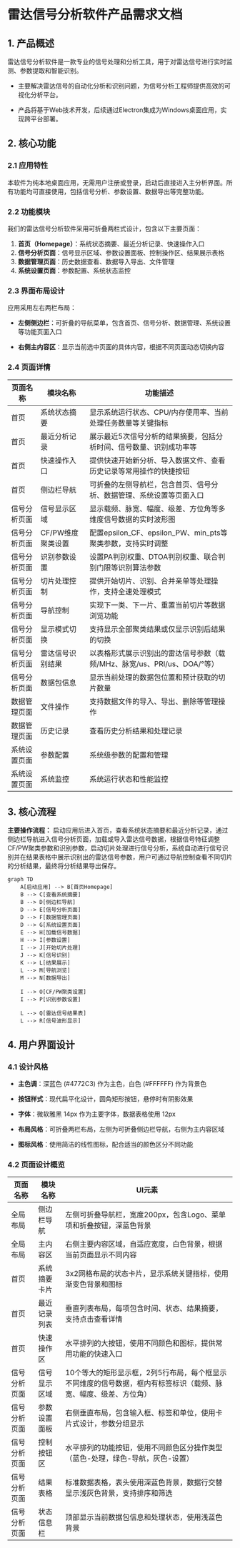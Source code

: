 # 雷达信号分析软件产品需求文档

## 1. 产品概述

雷达信号分析软件是一款专业的信号处理和分析工具，用于对雷达信号进行实时监测、参数提取和智能识别。

* 主要解决雷达信号的自动化分析和识别问题，为信号分析工程师提供高效的可视化分析平台。

* 产品将基于Web技术开发，后续通过Electron集成为Windows桌面应用，实现跨平台部署。

## 2. 核心功能

### 2.1 应用特性

本软件为纯本地桌面应用，无需用户注册或登录，启动后直接进入主分析界面。所有功能均可直接使用，包括信号分析、参数设置、数据导出等完整功能。

### 2.2 功能模块

我们的雷达信号分析软件采用可折叠两栏式设计，包含以下主要页面：

1. **首页（Homepage）**：系统状态摘要、最近分析记录、快速操作入口
2. **信号分析页面**：信号显示区域、参数设置面板、控制操作区、结果展示表格
3. **数据管理页面**：历史数据查看、数据导入导出、文件管理
4. **系统设置页面**：参数配置、系统状态监控

### 2.3 界面布局设计

应用采用左右两栏布局：

* **左侧侧边栏**：可折叠的导航菜单，包含首页、信号分析、数据管理、系统设置等功能页面入口

* **右侧主内容区**：显示当前选中页面的具体内容，根据不同页面动态切换内容

### 2.4 页面详情

| 页面名称   | 模块名称        | 功能描述                                           |
| ------ | ----------- | ---------------------------------------------- |
| 首页     | 系统状态摘要      | 显示系统运行状态、CPU/内存使用率、当前处理任务数量等关键指标               |
| 首页     | 最近分析记录      | 展示最近5次信号分析的结果摘要，包括分析时间、信号数量、识别成功率等             |
| 首页     | 快速操作入口      | 提供快速开始新分析、导入数据文件、查看历史记录等常用操作的快捷按钮              |
| 首页     | 侧边栏导航       | 可折叠的左侧导航栏，包含首页、信号分析、数据管理、系统设置等页面入口             |
| 信号分析页面 | 信号显示区域      | 显示载频、脉宽、幅度、级差、方位角等多维度信号数据的实时波形图                |
| 信号分析页面 | CF/PW维度聚类设置 | 配置epsilon\_CF、epsilon\_PW、min\_pts等聚类参数，支持实时调整 |
| 信号分析页面 | 识别参数设置      | 设置PA判别权重、DTOA判别权重、联合判别门限等识别算法参数                |
| 信号分析页面 | 切片处理控制      | 提供开始切片、识别、合并亲单等处理操作，支持全速处理模式                   |
| 信号分析页面 | 导航控制        | 实现下一类、下一片、重置当前切片等数据浏览功能                        |
| 信号分析页面 | 显示模式切换      | 支持显示全部聚类结果或仅显示识别后结果的切换                         |
| 信号分析页面 | 雷达信号识别结果    | 以表格形式展示识别出的雷达信号参数（载频/MHz、脉宽/us、PRI/us、DOA/°等）  |
| 信号分析页面 | 数据包信息       | 显示当前处理的数据包位置和预计获取的切片数量                         |
| 数据管理页面 | 文件操作        | 支持数据文件的导入、导出、删除等管理操作                           |
| 数据管理页面 | 历史记录        | 查看历史分析结果和处理记录                                  |
| 系统设置页面 | 参数配置        | 系统级参数的配置和管理                                    |
| 系统设置页面 | 系统监控        | 系统运行状态和性能监控                                    |

## 3. 核心流程

**主要操作流程：**
启动应用后进入首页，查看系统状态摘要和最近分析记录，通过侧边栏导航进入信号分析页面，加载或导入雷达信号数据，根据信号特征调整CF/PW聚类参数和识别参数，启动切片处理进行信号分析，系统自动进行信号识别并在结果表格中展示识别出的雷达信号参数，用户可通过导航控制查看不同切片的分析结果，最终将分析结果导出保存。

```mermaid
graph TD
    A[启动应用] --> B[首页Homepage]
    B --> C[查看系统摘要]
    B --> D[侧边栏导航]
    D --> E[信号分析页面]
    D --> F[数据管理页面]
    D --> G[系统设置页面]
    E --> H[加载信号数据]
    H --> I[参数设置]
    I --> J[开始切片处理]
    J --> K[信号识别]
    K --> L[结果展示]
    L --> M[导航浏览]
    M --> N[数据导出]
    
    I --> O[CF/PW聚类设置]
    I --> P[识别参数设置]
    
    L --> Q[雷达信号结果表]
    L --> R[信号波形显示]
```

## 4. 用户界面设计

### 4.1 设计风格

* **主色调**：深蓝色 (#4772C3) 作为主色，白色 (#FFFFFF) 作为背景色

* **按钮样式**：现代扁平化设计，圆角矩形按钮，悬停时有阴影效果

* **字体**：微软雅黑 14px 作为主要字体，数据表格使用 12px

* **布局风格**：可折叠两栏布局，左侧为可折叠侧边栏导航，右侧为主内容区域

* **图标风格**：使用简洁的线性图标，配合适当的颜色区分不同功能

### 4.2 页面设计概览

| 页面名称   | 模块名称   | UI元素                                                       |
| ------ | ------ | ---------------------------------------------------------- |
| 全局布局   | 侧边栏导航  | 左侧可折叠导航栏，宽度200px，包含Logo、菜单项和折叠按钮，深蓝色背景                     |
| 全局布局   | 主内容区   | 右侧主要内容区域，自适应宽度，白色背景，根据当前页面显示不同内容                           |
| 首页     | 系统摘要卡片 | 3x2网格布局的状态卡片，显示系统关键指标，使用渐变色背景和图标                           |
| 首页     | 最近记录列表 | 垂直列表布局，每项包含时间、状态、结果摘要，支持点击查看详情                             |
| 首页     | 快速操作区  | 水平排列的大按钮，使用不同颜色和图标，提供常用功能的快速入口                             |
| 信号分析页面 | 信号显示区域 | 10个等大的矩形显示框，2列5行布局，每个框显示不同维度的信号数据，框内有标签标识（载频、脉宽、幅度、级差、方位角） |
| 信号分析页面 | 参数设置面板 | 右侧垂直布局，包含输入框、标签和单位，使用卡片式设计，参数分组显示                          |
| 信号分析页面 | 控制按钮区  | 水平排列的功能按钮，使用不同颜色区分操作类型（蓝色-处理，绿色-导航，灰色-设置）                  |
| 信号分析页面 | 结果表格   | 标准数据表格，表头使用深蓝色背景，数据行交替显示浅灰色背景，支持排序和筛选                      |
| 信号分析页面 | 状态信息栏  | 顶部显示当前数据包信息和处理状态，使用浅蓝色背景                                   |

